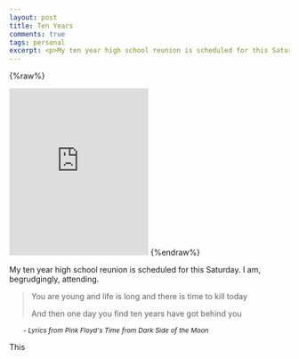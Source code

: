 ```yaml
---
layout: post
title: Ten Years
comments: true
tags: personal
excerpt: <p>My ten year high school reunion is scheduled for this Saturday. I am, begrudgingly, attending.</p>
---
```


{%raw%}
<iframe src="https://widgets.itunes.apple.com/widget.html?c=us&brc=FFFFFF&blc=FFFFFF&trc=FFFFFF&tlc=FFFFFF&d=&t=&m=music&e=album&w=250&h=300&ids=700016575&wt=discovery&partnerId=&affiliate_id=&at=11lLcw&ct=" frameborder=0 style="overflow-x:hidden;overflow-y:hidden;width:250px;height: 300px;border:0px" class="album"></iframe>
{%endraw%}

My ten year high school reunion is scheduled for this Saturday. I am, begrudgingly, attending.

> You are young and life is long and there is time to kill today
>
> And then one day you find ten years have got behind you

<span style="margin-left: 25px; font-size: 85%;"><em>\- Lyrics from Pink Floyd's Time from Dark Side of the Moon</em></span>

This